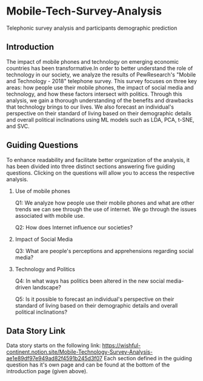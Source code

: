 # Mobile-Tech-Survey-Analysis
Telephonic survey analysis and participants demographic prediction

## Introduction

The impact of mobile phones and technology on emerging economic countries has been transformative.In order to better understand the role of technology in our society, we analyze the results of PewResearch's "Mobile and Technology - 2018" telephone survey. This survey focuses on three key areas: how people use their mobile phones, the impact of social media and technology, and how these factors intersect with politics. Through this analysis, we gain a thorough understanding of the benefits and drawbacks that technology brings to our lives. We also forecast an individual's perspective on their standard of living based on their demographic details and overall political inclinations using ML models such as LDA, PCA, t-SNE, and SVC.

## Guiding Questions

To enhance readability and facilitate better organization of the analysis, it has been divided into three distinct sections answering five guiding questions. Clicking on the questions will allow you to access the respective analysis.

1. Use of mobile phones
    
    Q1: We analyze how people use their mobile phones and what are other trends we can see through the use of internet. We go through the issues associated with mobile use.
    
    Q2: How does Internet influence our societies?
    
2. Impact of Social Media
    
    Q3: What are people's perceptions and apprehensions regarding social media?
    
3. Technology and Politics
    
    Q4: In what ways has politics been altered in the new social media-driven landscape?
    
    Q5: Is it possible to forecast an individual's perspective on their standard of living based on their demographic details and overall political inclinations?

## Data Story Link

Data story starts on the following link: https://wishful-continent.notion.site/Mobile-Technology-Survey-Analysis-ae1e89df97e949ad82f4591b245d3f07
Each section defined in the guiding question has it's own page and can be found at the bottom of the introduction page (given above).

